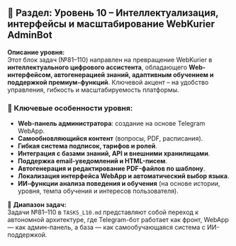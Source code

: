 ## 📘 Раздел: Уровень 10 – Интеллектуализация, интерфейсы и масштабирование WebKurier AdminBot

**Описание уровня:**  
Этот блок задач (№81–110) направлен на превращение WebKurier в **интеллектуального цифрового ассистента**, обладающего **Web-интерфейсом, автогенерацией знаний, адаптивным обучением и поддержкой премиум-функций**. Ключевой акцент – на удобство управления, гибкость и масштабируемость платформы.

### 🧠 Ключевые особенности уровня:
- **Web-панель администратора**: создание на основе Telegram WebApp.
- **Самообновляющийся контент** (вопросы, PDF, расписания).
- **Гибкая система подписок, тарифов и ролей**.
- **Интеграция с базами знаний, API и внешними хранилищами**.
- **Поддержка email-уведомлений и HTML-писем**.
- **Автогенерация и редактирование PDF-файлов по шаблону**.
- **Локализация интерфейса WebApp и автоматический выбор языка**.
- **ИИ-функции анализа поведения и обучения** (на основе истории, уровня, темпа обучения и интересов пользователя).

📌 **Диапазон задач:**  
Задачи №81–110 в `TASKS_L10.md` представляют собой переход к автономной архитектуре, где Telegram-бот работает как фронт, WebApp — как админ-панель, а база — как самообучающаяся система с ИИ-поддержкой.